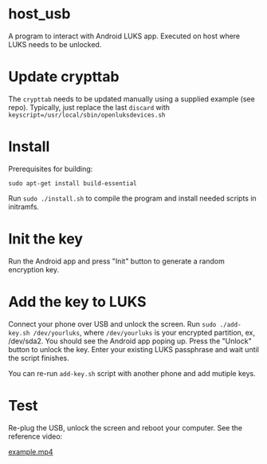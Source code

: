 # host_usb

A program to interact with Android LUKS app.
Executed on host where LUKS needs to be unlocked.

# Update crypttab

The `crypttab` needs to be updated manually using a supplied example (see repo).
Typically, just replace the last `discard` with `keyscript=/usr/local/sbin/openluksdevices.sh`

# Install

Prerequisites for building:

```
sudo apt-get install build-essential
```

Run `sudo ./install.sh` to compile the program and install needed scripts in initramfs.

# Init the key

Run the Android app and press "Init" button to generate a random encryption key.

# Add the key to LUKS

Connect your phone over USB and unlock the screen.
Run `sudo ./add-key.sh /dev/yourluks`, where `/dev/yourluks` is your encrypted partition, ex, /dev/sda2. You should see the Android app poping up. Press the "Unlock" button to unlock the key. Enter your existing LUKS passphrase and wait until the script finishes.

You can re-run `add-key.sh` script with another phone and add mutiple keys.

# Test

Re-plug the USB, unlock the screen and reboot your computer. See the reference video:

[example.mp4](../docs/example.mp4)

